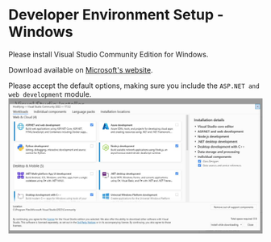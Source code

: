 # Developer Environment Setup - Windows

Please install Visual Studio Community Edition for Windows.

Download available on [Microsoft's website](https://visualstudio.microsoft.com/downloads/).

Please accept the default options, making sure you include the `ASP.NET and web development` module.
![](./images/dot_net_essentials.JPG)
